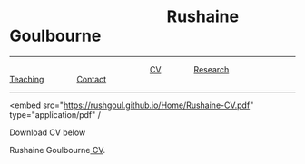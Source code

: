 
<h1> &emsp; &emsp; &emsp; &emsp; &emsp; &emsp;  &emsp; &emsp; Rushaine Goulbourne</h1>
<hr>
 &emsp; &emsp; &emsp;  &emsp; &emsp;&emsp; &emsp; &emsp; &emsp;  &emsp; &emsp; &emsp; &emsp; &emsp;  <a href="CV-page1.html">CV</a>  &emsp; &emsp; &emsp;   <a href="research-page2.html">Research</a> &emsp;  &emsp; &emsp;    <a href="teaching-page3.html">Teaching</a>  &emsp; &emsp; &emsp;  <a href="contact-page4.html">Contact</a>
<hr>

<embed src="https://rushgoul.github.io/Home/Rushaine-CV.pdf" type="application/pdf" /


<p>
 Download CV below 
</p>

<p> Rushaine Goulbourne<a href="https://github.com/rushgoul/Home/raw/main/Rushaine-CV.pdf"> CV</a>.</p>


